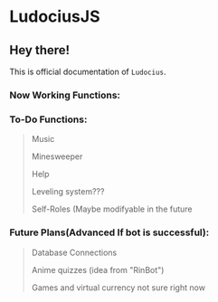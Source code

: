 # LudociusJS
## Hey there!
This is official documentation of `Ludocius`.

### Now Working Functions:
  >
  >
  >

### To-Do Functions:
  >Music
  >
  >Minesweeper
  >
  >Help
  >
  >Leveling system???
  >
  >Self-Roles (Maybe modifyable in the future

### Future Plans(Advanced If bot is successful):
  >Database Connections
  >
  >Anime quizzes (idea from "RinBot")
  >
  >Games and virtual currency not sure right now
